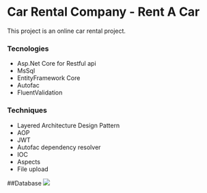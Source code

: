 # Car Rental Company - Rent  A Car

This project is an online car rental project.


### Tecnologies
- Asp.Net Core for Restful api
- MsSql
- EntityFramework Core
- Autofac
- FluentValidation
   
### Techniques
- Layered Architecture Design Pattern
- AOP
- JWT
- Autofac dependency resolver
- IOC
- Aspects
- File upload

##Database
<img src="https://github.com/kubraterzi/ReCapProject-CarRentalCompany/blob/master/ImagesForGithub/Databases.PNG" />
